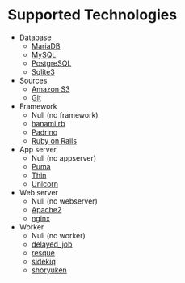 # Supported Technologies

-  Database
    - [MariaDB](https://mariadb.org/)
    - [MySQL](https://www.mysql.com/)
    - [PostgreSQL](https://www.postgresql.org/)
    - [Sqlite3](https://www.sqlite.org/)
- Sources
    - [Amazon S3](https://aws.amazon.com/s3/)
    - [Git](https://git-scm.com/)
- Framework
    - Null (no framework)
    - [hanami.rb](http://hanamirb.org/)
    - [Padrino](http://padrinorb.com/)
    - [Ruby on Rails](http://rubyonrails.org/)
- App server
    - Null (no appserver)
    - [Puma](http://puma.io/)
    - [Thin](http://code.macournoyer.com/thin/)
    - [Unicorn](https://unicorn.bogomips.org/)
- Web server
    - Null (no webserver)
    - [Apache2](https://httpd.apache.org/)
    - [nginx](https://nginx.org/)
- Worker
    - Null (no worker)
    - [delayed_job](https://github.com/collectiveidea/delayed_job)
    - [resque](https://github.com/resque/resque)
    - [sidekiq](http://sidekiq.org/)
    - [shoryuken](https://github.com/phstc/shoryuken)
